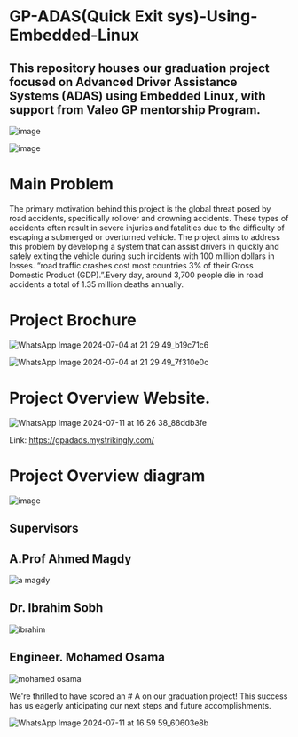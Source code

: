 # GP-ADAS(Quick Exit sys)-Using-Embedded-Linux
## This repository houses our graduation project focused on Advanced Driver Assistance Systems (ADAS) using Embedded Linux, with support from Valeo GP mentorship Program. 

![image](https://github.com/mohamedashraf56/GP-ADAS-Using-Embedded-Linux/assets/110823285/06de9c11-a616-48f1-987a-828f10b65613)

![image](https://github.com/mohamedashraf56/GP-ADAS-Using-Embedded-Linux/assets/110823285/c7df62f6-2eea-4cad-a58e-851dac5a30be)

# Main Problem 

The primary motivation behind this project is the global threat posed by road accidents, specifically rollover and drowning accidents. These types of accidents often result in severe injuries and fatalities due to the difficulty of escaping a submerged or overturned vehicle. The project aims to address this problem by developing a system that can assist drivers in quickly and safely exiting the vehicle during such incidents with 100 million dollars in losses.
“road traffic crashes cost most countries 3% of their Gross Domestic Product (GDP).”.Every day, around 3,700 people die in road accidents a total of 1.35 million deaths annually. 


# Project Brochure

![WhatsApp Image 2024-07-04 at 21 29 49_b19c71c6](https://github.com/mohamedashraf56/GP-ADAS-Using-Embedded-Linux/assets/110823285/43b24ff1-abd8-4219-99c1-46384f1e79f0)


![WhatsApp Image 2024-07-04 at 21 29 49_7f310e0c](https://github.com/mohamedashraf56/GP-ADAS-Using-Embedded-Linux/assets/110823285/ade16b3b-7aa3-4c0f-a86e-cd6c0e6994f4)


# Project Overview Website.

![WhatsApp Image 2024-07-11 at 16 26 38_88ddb3fe](https://github.com/mohamedashraf56/GP-ADAS-Using-Embedded-Linux/assets/110823285/0566ad89-4240-4021-9d5f-ee078dd50e89)    

Link: https://gpadads.mystrikingly.com/


# Project Overview diagram 

![image](https://github.com/mohamedashraf56/GP-ADAS-Using-Embedded-Linux/assets/110823285/0715639b-8a49-4df6-bda0-0c9af2db99c9)



## Supervisors 
 ## A.Prof Ahmed Magdy 

![a magdy](https://github.com/mohamedashraf56/GP-ADAS-Using-Embedded-Linux/assets/110823285/19bc303f-8850-41d0-8b94-b93602105432)


## Dr. Ibrahim Sobh 

![ibrahim](https://github.com/mohamedashraf56/GP-ADAS-Using-Embedded-Linux/assets/110823285/563e2607-623d-45c7-a172-d50c8a8d7c53)


## Engineer. Mohamed Osama 

![mohamed osama](https://github.com/mohamedashraf56/GP-ADAS-Using-Embedded-Linux/assets/110823285/48b02022-c6b7-4647-80c3-f2934f8175f5)


We're thrilled to have scored an # A on our graduation project! This success has us eagerly anticipating our next steps and future accomplishments.

![WhatsApp Image 2024-07-11 at 16 59 59_60603e8b](https://github.com/mohamedashraf56/GP-ADAS-Using-Embedded-Linux/assets/110823285/c8be83d6-0503-4b35-893c-a8f961d96a7d)
